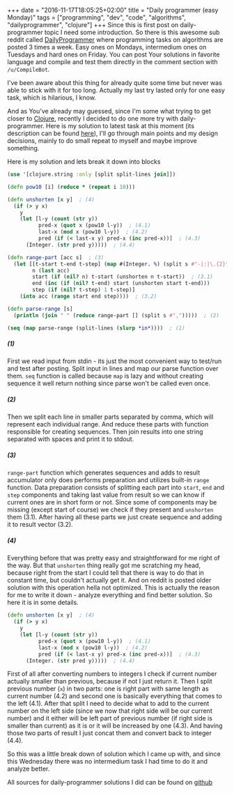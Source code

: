 +++
date = "2016-11-17T18:05:25+02:00"
title = "Daily programmer (easy Monday)"
tags = ["programming", "dev", "code", "algorithms", "dailyprogrammer", "clojure"]
+++
Since this is first post on daily-programmer topic I need some introduction.
So there is this awesome sub reddit called [DailyProgrammer](http://reddit.com/r/dailyprogrammer/) where programming tasks on algorithms are posted 3 times a week. Easy ones on Mondays, intermedium ones on Tuesdays and hard ones on Friday. You can post Your solutions in favorite language and compile and test them directly in the comment section with `/u/CompileBot`.

I've been aware about this thing for already quite some time but never was able to stick with it for too long. Actually my last try lasted only for one easy task, which is hilarious, I know.

And as You've already may guessed, since I'm some what trying to get closer to [Clojure](http://clojure.org), recently I decided to do one more try with daily-programmer. Here is my solution to latest task at this moment (its description can be found [here](https://www.reddit.com/r/dailyprogrammer/comments/5d1l7v/20161115_challenge_292_easy_increasing_range/)), I'll go through main points and my design decisions, mainly to do small repeat to myself and maybe improve something.


Here is my solution and lets break it down into blocks
```Clojure
(use '[clojure.string :only [split split-lines join]])

(defn pow10 [i] (reduce * (repeat i 10)))

(defn unshorten [x y]  ; (4)
  (if (> y x)
    y
    (let [l-y (count (str y))
          pred-x (quot x (pow10 l-y))  ; (4.1)
          last-x (mod x (pow10 l-y))  ; (4.2)
          pred (if (< last-x y) pred-x (inc pred-x))]  ; (4.3)
      (Integer. (str pred y)))))  ; (4.4)

(defn range-part [acc s]  ; (3)
  (let [[t-start t-end t-step] (map #(Integer. %) (split s #"-|:|\.{2}"))
        n (last acc)
        start (if (nil? n) t-start (unshorten n t-start))  ; (3.1)
        end (inc (if (nil? t-end) start (unshorten start t-end)))
        step (if (nil? t-step) 1 t-step)]
    (into acc (range start end step))))  ; (3.2)

(defn parse-range [s]
  (println (join " " (reduce range-part [] (split s #",")))))  ; (2)

(seq (map parse-range (split-lines (slurp *in*))))  ; (1)
```

##### (1)
First we read input from stdin - its just the most convenient way to test/run and test after posting. Split input in lines and map our parse function over them. `seq` function is called because `map` is lazy and without creating sequence it well return nothing since parse won't be called even once.

##### (2)
Then we split each line in smaller parts separated by comma, which will represent each individual range. And reduce these parts with function responsible for creating sequences. Then join results into one string separated with spaces and print it to stdout.

##### (3)
`range-part` function which generates sequences and adds to result accumulator only does performs preparation and utilizes built-in `range` function. Data preparation consists of splitting each part into `start`, `end` and `step` components and taking last value from result so we can know if current ones are in short form or not. Since some of components may be missing (except start of course) we check if they present and `unshorten` them (3.1). After having all these parts we just create sequence and adding it to result vector (3.2).

##### (4)
Everything before that was pretty easy and straightforward for me right of the way. But that `unshorten` thing really got me scratching my head, because right from the start I could tell that there is way to do that in constant time, but couldn't actually get it. And on reddit is posted older solution with this operation hella not optimized. This is actually the reason for me to write it down - analyze everything and find better solution. So here it is in some details.
```clojure
(defn unshorten [x y]  ; (4)
  (if (> y x)
    y
    (let [l-y (count (str y))
          pred-x (quot x (pow10 l-y))  ; (4.1)
          last-x (mod x (pow10 l-y))  ; (4.2)
          pred (if (< last-x y) pred-x (inc pred-x))]  ; (4.3)
      (Integer. (str pred y)))))  ; (4.4)
```
First of all after converting numbers to integers I check if current number actually smaller than previous, because if not I just return it. Then I split previous number (`x`) in two parts: one is right part with same length as current number (4.2) and second one is basically everything that comes to the left (4.1). After that split I need to decide what to add to the current number on the left side (since we now that right side will be our current number) and it either will be left part of previous number (if right side is smaller than current) as it is or it will be increased by one (4.3). And having those two parts of result I just concat them and convert back to integer (4.4).

So this was a little break down of solution which I came up with, and since this Wednesday there was no intermedium task I had time to do it and analyze better.

All sources for daily-programmer solutions I did can be found on [github](https://github.com/a-urth/daily-programmer)
